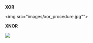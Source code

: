 **XOR**

<img src="images/xor_procedure.jpg"">
                                    
 **XNOR** 
 
 <img src="image/xnor_procedure.jpg">
